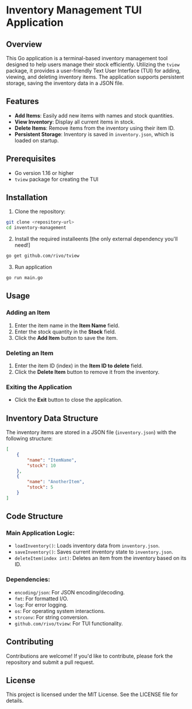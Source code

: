 # Inventory Management TUI Application

## Overview

This Go application is a terminal-based inventory management tool designed to help users manage their stock efficiently. Utilizing the `tview` package, it provides a user-friendly Text User Interface (TUI) for adding, viewing, and deleting inventory items. The application supports persistent storage, saving the inventory data in a JSON file.

## Features

- **Add Items**: Easily add new items with names and stock quantities.
- **View Inventory**: Display all current items in stock.
- **Delete Items**: Remove items from the inventory using their item ID.
- **Persistent Storage**: Inventory is saved in `inventory.json`, which is loaded on startup.

## Prerequisites

- Go version 1.16 or higher
- `tview` package for creating the TUI

## Installation

   1. Clone the repository:
   ```bash
   git clone <repository-url>
   cd inventory-management
   ```
   2. Install the required installeents [the only external dependency you'll need!]
   ```bash
   go get github.com/rivo/tview
   ```
   3. Run application
   ```bash
   go run main.go
   ```
## Usage

### Adding an Item
1. Enter the item name in the **Item Name** field.
2. Enter the stock quantity in the **Stock** field.
3. Click the **Add Item** button to save the item.

### Deleting an Item
1. Enter the item ID (index) in the **Item ID to delete** field.
2. Click the **Delete Item** button to remove it from the inventory.

### Exiting the Application
- Click the **Exit** button to close the application.

## Inventory Data Structure
The inventory items are stored in a JSON file (`inventory.json`) with the following structure:

```json
[
    {
        "name": "ItemName",
        "stock": 10
    },
    {
        "name": "AnotherItem",
        "stock": 5
    }
]
```
## Code Structure

### Main Application Logic:
- `loadInventory()`: Loads inventory data from `inventory.json`.
- `saveInventory()`: Saves current inventory state to `inventory.json`.
- `deleteItem(index int)`: Deletes an item from the inventory based on its ID.

### Dependencies:
- `encoding/json`: For JSON encoding/decoding.
- `fmt`: For formatted I/O.
- `log`: For error logging.
- `os`: For operating system interactions.
- `strconv`: For string conversion.
- `github.com/rivo/tview`: For TUI functionality.

## Contributing
Contributions are welcome! If you'd like to contribute, please fork the repository and submit a pull request.

## License
This project is licensed under the MIT License. See the LICENSE file for details.


